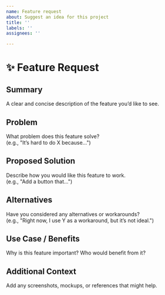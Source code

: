 ```yaml
---
name: Feature request
about: Suggest an idea for this project
title: ''
labels: ''
assignees: ''

---
```


# ✨ Feature Request

## Summary
A clear and concise description of the feature you’d like to see.

## Problem
What problem does this feature solve?  
(e.g., "It’s hard to do X because...")

## Proposed Solution
Describe how you would like this feature to work.  
(e.g., "Add a button that...")

## Alternatives
Have you considered any alternatives or workarounds?  
(e.g., "Right now, I use Y as a workaround, but it’s not ideal.")

## Use Case / Benefits
Why is this feature important? Who would benefit from it?

## Additional Context
Add any screenshots, mockups, or references that might help.
